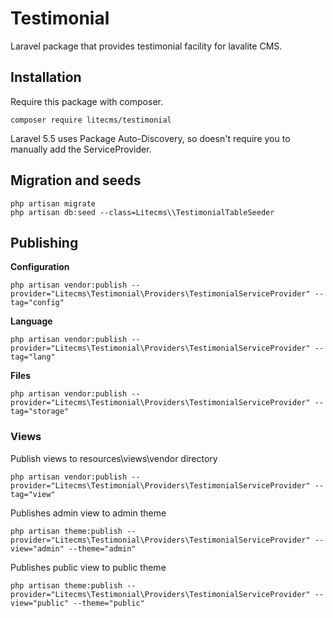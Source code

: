 # Testimonial

Laravel package that provides testimonial  facility for lavalite CMS.

## Installation

Require this package with composer. 

    composer require litecms/testimonial

Laravel 5.5 uses Package Auto-Discovery, so doesn't require you to manually add the ServiceProvider.

## Migration and seeds

    php artisan migrate
    php artisan db:seed --class=Litecms\\TestimonialTableSeeder



## Publishing

**Configuration**

    php artisan vendor:publish --provider="Litecms\Testimonial\Providers\TestimonialServiceProvider" --tag="config"

**Language**

    php artisan vendor:publish --provider="Litecms\Testimonial\Providers\TestimonialServiceProvider" --tag="lang"

**Files**

    php artisan vendor:publish --provider="Litecms\Testimonial\Providers\TestimonialServiceProvider" --tag="storage"

### Views

Publish views to resources\views\vendor directory

    php artisan vendor:publish --provider="Litecms\Testimonial\Providers\TestimonialServiceProvider" --tag="view"

Publishes admin view to admin theme

    php artisan theme:publish --provider="Litecms\Testimonial\Providers\TestimonialServiceProvider" --view="admin" --theme="admin"

Publishes public view to public theme

    php artisan theme:publish --provider="Litecms\Testimonial\Providers\TestimonialServiceProvider" --view="public" --theme="public"